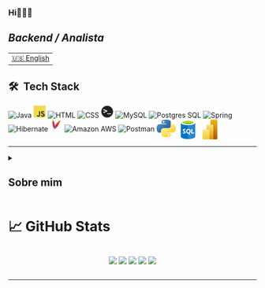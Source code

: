 ### Hi👋👨‍💻
<h2> <i>Backend / Analista</i></h2>

<table align="center">
  <tr>
    <td>
      <a href="readme-en.md">🇺🇸 English</a>
    </td>
  </tr>
</table>

<h2> 🛠 &nbsp;Tech Stack</h2>

<img height="25" src="https://www.vectorlogo.zone/logos/java/java-icon.svg" title="Java" alt="Java" /></code>
<img width="25" height="25" src="https://raw.githubusercontent.com/devicons/devicon/master/icons/javascript/javascript-original.svg" title="JavaScript" alt="JavaScript" />
<img width="25" height="25" src="https://github.com/leandrocgsi/leandrocgsi/blob/main/svg_logos/html_logo.png" title="HTML" alt="HTML" />
<img width="25" height="25" src="https://github.com/leandrocgsi/leandrocgsi/blob/main/svg_logos/css_logo.png" title="CSS" alt="CSS" />
<img height="25" src="https://raw.githubusercontent.com/github/explore/80688e429a7d4ef2fca1e82350fe8e3517d3494d/topics/terminal/terminal.png" title="Terminal" alt="Terminal">
<img width="25" height="25" src="https://www.vectorlogo.zone/logos/mysql/mysql-icon.svg" title="MySQL" alt="MySQL"/></code>
<img width="25" height="25" src="https://www.vectorlogo.zone/logos/postgresql/postgresql-icon.svg" title="Postgres SQL" alt="Postgres SQL"/></code>
<img width="25" height="25" src="https://www.vectorlogo.zone/logos/springio/springio-icon.svg" title="Spring" alt="Spring" /></code>
<img width="25" height="25" src="https://www.vectorlogo.zone/logos/hibernate/hibernate-icon.svg" title="Hibernate" alt="Hibernate" /></code>
<img width="25" height="25" src="https://raw.githubusercontent.com/vscode-icons/vscode-icons/master/icons/file_type_maven.svg" title="Apache Maven" alt="Apache Maven" /></code>
<img width="25" height="25" src="https://github.com/leandrocgsi/leandrocgsi/blob/main/svg_logos/amazon_aws-icon.png" title="Amazon AWS" alt="Amazon AWS" /></code>
<img width="25" height="25" src="https://www.vectorlogo.zone/logos/getpostman/getpostman-icon.svg" title="Postman" alt="Postman" /></code>
<img align="center" alt="Python" height="40" width="40" src="https://github.com/BruceFonseca/ferramentas/blob/main/Python-logo-notext.svg.png?raw=true">
<img align="center" alt="SQL" height="40" width="40" src="https://github.com/BruceFonseca/ferramentas/blob/main/logo.png?raw=true">
<img align="center" alt="Power BI" height="40" width="40" src="https://github.com/BruceFonseca/ferramentas/blob/main/1200px-New_Power_BI_Logo.svg.png?raw=true">

<hr>
<details>
<summary><h2>Sobre mim</h2></summary>
<h2> Hello!! 🤟🏻</h2>

 <img src="https://user-images.githubusercontent.com/92184255/216349704-32038d23-c21a-4690-a283-4a508ede4365.png"  height="290px" align="right" />

- 🔭 Sou engenheiro e Analista de software, seja bem-vindo!
- Graduando na faculdade <a href="https://descomplica.com.br/" target="_blank">Descomplica Faculdade</a>, possuo cursos e certificações como <a href="https://alura.com.br" target="_blank">Alura</a> <a href="https://www.algaworks.com/" target="_blank">Algaworks</a> <a href="https://www.jdevtreinamento.com.br/" target="_blank">Jdev Treinamento</a>
- 💻 Procuro soluções que agreguem ao sistema , atuando em segmentos comerciais, varejo, sistema de microseviço, desktop, legado , nas horas vagas crio sites para empresas pequenas que necessitam
- 📫 Linkedin : [Linkedin](https://www.linkedin.com/in/jo%C3%A3o-lucas-queiroz/).
- inglês Intermediário , em desenvolvimento no curso Mairo Vergara</a>
- 😄 Pronouns: He/Him
</details>

# &#x1f4c8; GitHub Stats

<div align="center" style="display:flex;flex-direction:column">

  ![](http://github-profile-summary-cards.vercel.app/api/cards/profile-details?username=JoaoLlucaxs&theme=yeblu)
  ![](http://github-profile-summary-cards.vercel.app/api/cards/repos-per-language?username=JoaoLlucaxs&theme=yeblu)
  ![](http://github-profile-summary-cards.vercel.app/api/cards/most-commit-language?username=JoaoLlucaxs&theme=yeblu)
  ![](http://github-profile-summary-cards.vercel.app/api/cards/stats?username=JoaoLlucaxs&theme=yeblu)
  ![](http://github-profile-summary-cards.vercel.app/api/cards/productive-time?username=JoaoLlucaxs&theme=yeblu&utcOffset=8)

<hr>

